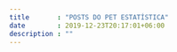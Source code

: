 ```yaml
---
title       : "POSTS DO PET ESTATÍSTICA"
date        : 2019-12-23T20:17:01+06:00
description : ""
---
```


